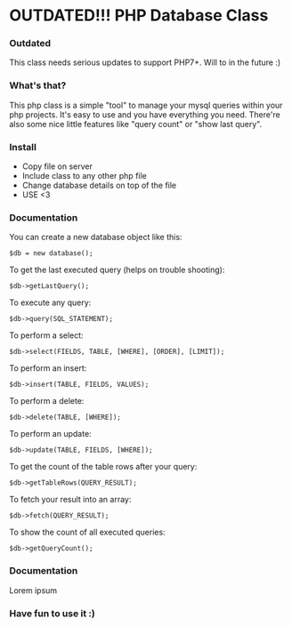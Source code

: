 # OUTDATED!!! PHP Database Class

### Outdated

This class needs serious updates to support PHP7+. Will to in the future :)

### What's that?

This php class is a simple "tool" to manage your mysql queries within your php projects. It's easy to use and you have everything you need. There're also some nice little features like "query count" or "show last query".

### Install

- Copy file on server
- Include class to any other php file
- Change database details on top of the file
- USE <3

### Documentation

You can create a new database object like this:

    $db = new database();

To get the last executed query (helps on trouble shooting):

    $db->getLastQuery();

To execute any query:

    $db->query(SQL_STATEMENT);

To perform a select:

    $db->select(FIELDS, TABLE, [WHERE], [ORDER], [LIMIT]);

To perform an insert:

    $db->insert(TABLE, FIELDS, VALUES);

To perform a delete:

    $db->delete(TABLE, [WHERE]);

To perform an update:

    $db->update(TABLE, FIELDS, [WHERE]);

To get the count of the table rows after your query:

    $db->getTableRows(QUERY_RESULT);

To fetch your result into an array:

    $db->fetch(QUERY_RESULT);

To show the count of all executed queries:

    $db->getQueryCount();
    
### Documentation

Lorem ipsum

### Have fun to use it :)
